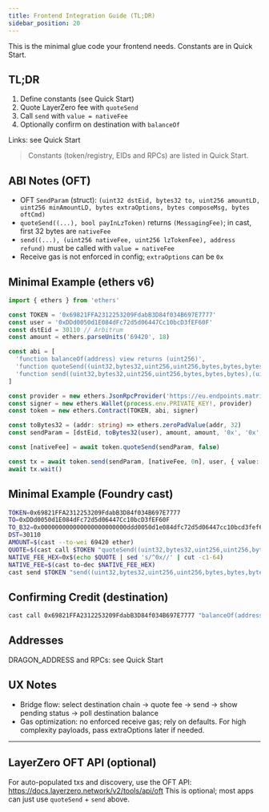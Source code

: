 ```yaml
---
title: Frontend Integration Guide (TL;DR)
sidebar_position: 20
---
```


This is the minimal glue code your frontend needs. Constants are in Quick Start.

## TL;DR
1) Define constants (see Quick Start)
2) Quote LayerZero fee with `quoteSend`
3) Call `send` with `value = nativeFee`
4) Optionally confirm on destination with `balanceOf`

Links: see Quick Start

> Constants (token/registry, EIDs and RPCs) are listed in Quick Start.

## ABI Notes (OFT)
- OFT `SendParam` (struct): `(uint32 dstEid, bytes32 to, uint256 amountLD, uint256 minAmountLD, bytes extraOptions, bytes composeMsg, bytes oftCmd)`
- `quoteSend((...), bool payInLzToken)` returns `(MessagingFee)`; in cast, first 32 bytes are `nativeFee`
- `send((...), (uint256 nativeFee, uint256 lzTokenFee), address refund)` must be called with `value = nativeFee`
- Receive gas is not enforced in config; `extraOptions` can be `0x`

## Minimal Example (ethers v6)
```ts
import { ethers } from 'ethers'

const TOKEN = '0x69821FFA2312253209FdabB3D84f034B697E7777'
const user = '0xDDd0050d1E084dFc72d5d06447Cc10bcD3fEF60F'
const dstEid = 30110 // Arbitrum
const amount = ethers.parseUnits('69420', 18)

const abi = [
  'function balanceOf(address) view returns (uint256)',
  'function quoteSend((uint32,bytes32,uint256,uint256,bytes,bytes,bytes),bool) view returns (uint256 nativeFee, uint256 lzTokenFee)',
  'function send((uint32,bytes32,uint256,uint256,bytes,bytes,bytes),(uint256,uint256),address) payable returns (bytes32, (uint256,uint256))'
]

const provider = new ethers.JsonRpcProvider('https://eu.endpoints.matrixed.link/rpc/sonic?auth=...')
const signer = new ethers.Wallet(process.env.PRIVATE_KEY!, provider)
const token = new ethers.Contract(TOKEN, abi, signer)

const toBytes32 = (addr: string) => ethers.zeroPadValue(addr, 32)
const sendParam = [dstEid, toBytes32(user), amount, amount, '0x', '0x', '0x']

const [nativeFee] = await token.quoteSend(sendParam, false)

const tx = await token.send(sendParam, [nativeFee, 0n], user, { value: nativeFee })
await tx.wait()
```

## Minimal Example (Foundry cast)
```bash
TOKEN=0x69821FFA2312253209FdabB3D84f034B697E7777
TO=0xDDd0050d1E084dFc72d5d06447Cc10bcD3fEF60F
TO_B32=0x000000000000000000000000ddd0050d1e084dfc72d5d06447cc10bcd3fef60f
DST=30110
AMOUNT=$(cast --to-wei 69420 ether)
QUOTE=$(cast call $TOKEN "quoteSend((uint32,bytes32,uint256,uint256,bytes,bytes,bytes),bool)" "($DST,$TO_B32,$AMOUNT,$AMOUNT,0x,0x,0x)" false --rpc-url $RPC_URL_SONIC)
NATIVE_FEE_HEX=0x$(echo $QUOTE | sed 's/^0x//' | cut -c1-64)
NATIVE_FEE=$(cast to-dec $NATIVE_FEE_HEX)
cast send $TOKEN "send((uint32,bytes32,uint256,uint256,bytes,bytes,bytes),(uint256,uint256),address)" "($DST,$TO_B32,$AMOUNT,$AMOUNT,0x,0x,0x)" "($NATIVE_FEE,0)" $TO --value $NATIVE_FEE --rpc-url $RPC_URL_SONIC --private-key $PRIVATE_KEY
```

## Confirming Credit (destination)
```bash
cast call 0x69821FFA2312253209FdabB3D84f034B697E7777 "balanceOf(address)" $TO --rpc-url $RPC_URL_ARBITRUM
```

## Addresses
DRAGON_ADDRESS and RPCs: see Quick Start

## UX Notes
- Bridge flow: select destination chain → quote fee → send → show pending status → poll destination balance
- Gas optimization: no enforced receive gas; rely on defaults. For high complexity payloads, pass extraOptions later if needed.

---

## LayerZero OFT API (optional)
For auto-populated txs and discovery, use the OFT API: https://docs.layerzero.network/v2/tools/api/oft
This is optional; most apps can just use `quoteSend` + `send` above.


